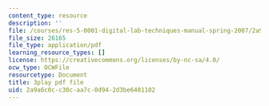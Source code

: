 ```yaml
---
content_type: resource
description: ''
file: /courses/res-5-0001-digital-lab-techniques-manual-spring-2007/2a9a6c0cc30caa7c0d942d3be6401102_mn-u-7fRQv4.pdf
file_size: 26165
file_type: application/pdf
learning_resource_types: []
license: https://creativecommons.org/licenses/by-nc-sa/4.0/
ocw_type: OCWFile
resourcetype: Document
title: 3play pdf file
uid: 2a9a6c0c-c30c-aa7c-0d94-2d3be6401102
---
```

